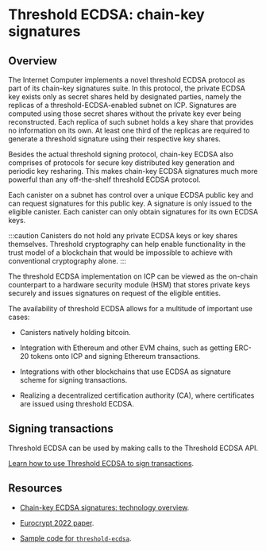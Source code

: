 # Threshold ECDSA: chain-key signatures
## Overview
The Internet Computer implements a novel threshold ECDSA protocol as part of its chain-key signatures suite. In this protocol, the private ECDSA key exists only as secret shares held by designated parties, namely the replicas of a threshold-ECDSA-enabled subnet on ICP. Signatures are computed using those secret shares without the private key ever being reconstructed. Each replica of such subnet holds a key share that provides no information on its own. At least one third of the replicas are required to generate a threshold signature using their respective key shares. 

Besides the actual threshold signing protocol, chain-key ECDSA also comprises of protocols for secure key distributed key generation and periodic key resharing. This makes chain-key ECDSA signatures much more powerful than any off-the-shelf threshold ECDSA protocol.

Each canister on a subnet has control over a unique ECDSA public key and can request signatures for this public key. A signature is only issued to the eligible canister. Each canister can only obtain signatures for its own ECDSA keys. 

:::caution
Canisters do not hold any private ECDSA keys or key shares themselves. Threshold cryptography can help enable functionality in the trust model of a blockchain that would be impossible to achieve with conventional cryptography alone.
:::

The threshold ECDSA implementation on ICP can be viewed as the on-chain counterpart to a hardware security module (HSM) that stores private keys securely and issues signatures on request of the eligible entities.

The availability of threshold ECDSA allows for a multitude of important use cases:
-   Canisters natively holding bitcoin.

-   Integration with Ethereum and other EVM chains, such as getting ERC-20 tokens onto ICP and signing Ethereum transactions.

-   Integrations with other blockchains that use ECDSA as signature scheme for signing transactions.

-   Realizing a decentralized certification authority (CA), where certificates are issued using threshold ECDSA.


## Signing transactions

Threshold ECDSA can be used by making calls to the Threshold ECDSA API. 

[Learn how to use Threshold ECDSA to sign transactions](./signing-transactions.md).

## Resources
- [Chain-key ECDSA signatures: technology overview](./t-ecdsa-how-it-works.md).

- [Eurocrypt 2022 paper](https://eprint.iacr.org/2021/1330).

- [Sample code for `threshold-ecdsa`](https://github.com/dfinity/examples/tree/master/motoko/threshold-ecdsa).

